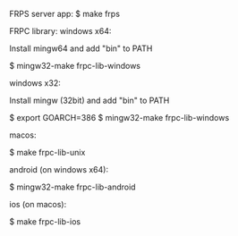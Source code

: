 FRPS server app:
$ make frps

FRPC library:
windows x64:

Install mingw64 and add "bin" to PATH

$ mingw32-make frpc-lib-windows

windows x32:

Install mingw (32bit) and add "bin" to PATH

$ export GOARCH=386
$ mingw32-make frpc-lib-windows

macos:

$ make frpc-lib-unix

android (on windows x64):

$ mingw32-make frpc-lib-android

ios (on macos):

$ make frpc-lib-ios